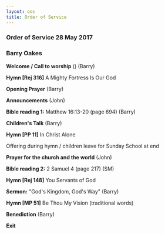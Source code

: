 ```yaml
---
layout: oos
title: Order of Service
---
```

### Order of Service 28 May 2017
### Barry Oakes

**Welcome / Call to worship**  () (Barry)

**Hymn [Rej 316]** A Mighty Fortress Is Our God

**Opening Prayer** (Barry)

**Announcements** (John)

**Bible reading 1:** Matthew 16:13-20 (page 694) (Barry)

**Children's Talk** (Barry)

**Hymn [PP 11]** In Christ Alone

Offering during hymn / children leave for Sunday School at end

**Prayer for the church and the world** (John)

**Bible reading 2:** 2 Samuel 4 (page 217) (SM)

**Hymn [Rej 148]** You Servants of God

**Sermon:** "God's Kingdom, God's Way" (Barry)

**Hymn [MP 51]** Be Thou My Vision (traditional words)

**Benediction** (Barry)

**Exit**
